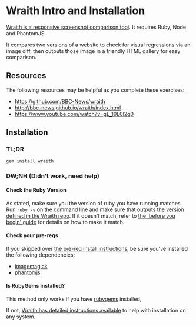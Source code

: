 # Wraith Intro and Installation

[Wraith is a responsive screenshot comparison tool](http://bbc-news.github.io/wraith/index.html). It requires Ruby, Node and PhantomJS.

It compares two versions of a website to check for visual regressions via an image diff, then outputs those image in a friendly HTML gallery for easy comparison.

## Resources

The following resources may be helpful as you complete these exercises:

- https://github.com/BBC-News/wraith
- http://bbc-news.github.io/wraith/index.html
- https://www.youtube.com/watch?v=gE_19L0l2q0

## Installation

### TL;DR

```
gem install wraith
```

### DW;NH (Didn't work, need help)

#### Check the Ruby Version

As stated, make sure you the version of ruby you have running matches. Run `ruby -v` on the command line and make sure that outputs [the version defined in the Wraith repo](https://github.com/BBC-News/wraith/blob/master/.ruby-version). If it doesn't match, refer to [the 'before you begin' guide](./../1-prereqs.html#the-things-the-tools-need-to-run:) for details on how to make it match.

#### Check your pre-reqs

If you skipped over [the pre-req install instructions](./../1-prereqs.html#the-things-the-tools-need-to-run:), be sure you've installed the following dependencies:

- [imagemagick](http://www.imagemagick.org/script/binary-releases.php)
- [phantomjs](http://phantomjs.org/download.html)

#### Is RubyGems installed?

This method only works if you have [rubygems](https://rubygems.org/) installed, 

If not, [Wraith has detailed instructions available](http://bbc-news.github.io/wraith/os-install.html) to help with installation on any system.
